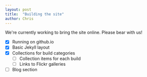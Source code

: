 ```yaml
---
layout: post
title:  "Building the site"
author: Chris
---
```


We're currently working to bring the site online. Please bear with us!

<!--more-->

- [x] Running on github.io
- [x] Basic Jekyll layout
- [x] Collections for build categories
    - [ ] Collection items for each build
    - [ ] Links to Flickr galleries
- [ ] Blog section
